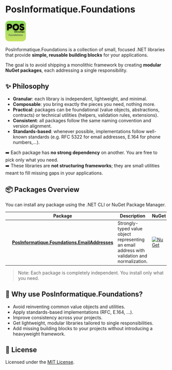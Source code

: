 ﻿# PosInformatique.Foundations

<img src="Icon.png" alt="PosInformatique.Foundations icon" width="64" height="64" />

PosInformatique.Foundations is a collection of small, focused .NET libraries that provide **simple, reusable building blocks** for your applications.  

The goal is to avoid shipping a monolithic framework by creating **modular NuGet packages**, each addressing a single responsibility.

## ✨ Philosophy

- **Granular**: each library is independent, lightweight, and minimal.  
- **Composable**: you bring exactly the pieces you need, nothing more.  
- **Practical**: packages can be foundational (value objects, abstractions, contracts) or technical utilities (helpers, validation rules, extensions).  
- **Consistent**: all packages follow the same naming convention and version alignment.  
- **Standards-based**: whenever possible, implementations follow well-known standards (e.g. RFC 5322 for email addresses, E.164 for phone numbers,...).  

➡️ Each package has **no strong dependency** on another. You are free to pick only what you need.  
➡️ These libraries are **not structuring frameworks**; they are small utilities meant to fill missing gaps in your applications.  

## 📦 Packages Overview

You can install any package using the .NET CLI or NuGet Package Manager.

| |Package | Description | NuGet |
|--|---------|-------------|-------|
|<img src="./src/EmailAddresses/Icon.png" alt="PosInformatique.Foundations.EmailAddresses icon" width="48" height="48" />|[**PosInformatique.Foundations.EmailAddresses**](./src/EmailAddresses/README.md) | Strongly-typed value object representing an email address with validation and normalization. | [![NuGet](https://img.shields.io/nuget/v/PosInformatique.Foundations.EmailAddresses)](https://www.nuget.org/packages/PosInformatique.Foundations.EmailAddresses) |

> Note: Each package is completely independent. You install only what you need.

## 🚀 Why use PosInformatique.Foundations?

- Avoid reinventing common value objects and utilities.  
- Apply standards-based implementations (RFC, E.164, ...).  
- Improve consistency across your projects.  
- Get lightweight, modular libraries tailored to single responsibilities.  
- Add missing building blocks to your projects without introducing a heavyweight framework.  

## 📄 License

Licensed under the [MIT License](./LICENSE).

